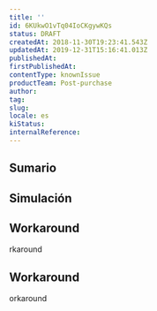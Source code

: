 ```yaml
---
title: ''
id: 6KUkwO1vTq04IoCKgywKQs
status: DRAFT
createdAt: 2018-11-30T19:23:41.543Z
updatedAt: 2019-12-31T15:16:41.013Z
publishedAt: 
firstPublishedAt: 
contentType: knownIssue
productTeam: Post-purchase
author: 
tag: 
slug: 
locale: es
kiStatus: 
internalReference: 
---
```


## Sumario



## Simulación



## Workaround



rkaround






## Workaround




orkaround







